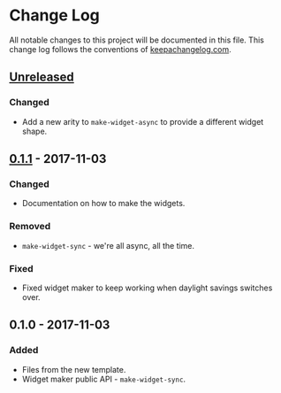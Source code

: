# Change Log
All notable changes to this project will be documented in this file. This change log follows the conventions of [keepachangelog.com](http://keepachangelog.com/).

## [Unreleased]
### Changed
- Add a new arity to `make-widget-async` to provide a different widget shape.

## [0.1.1] - 2017-11-03
### Changed
- Documentation on how to make the widgets.

### Removed
- `make-widget-sync` - we're all async, all the time.

### Fixed
- Fixed widget maker to keep working when daylight savings switches over.

## 0.1.0 - 2017-11-03
### Added
- Files from the new template.
- Widget maker public API - `make-widget-sync`.

[Unreleased]: https://github.com/your-name/functional-sierpinski/compare/0.1.1...HEAD
[0.1.1]: https://github.com/your-name/functional-sierpinski/compare/0.1.0...0.1.1
